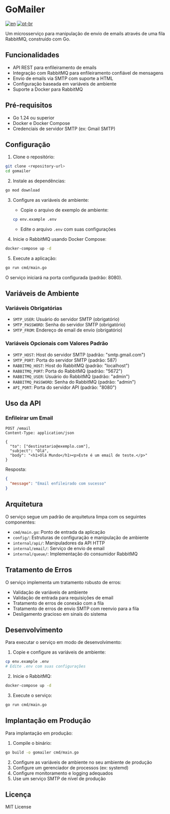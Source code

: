 # GoMailer

[![en](https://img.shields.io/badge/lang-en-red.svg)](./README.md)
[![pt-br](https://img.shields.io/badge/lang-pt--br-green.svg)](./README.pt-br.md)

Um microsserviço para manipulação de envio de emails através de uma fila RabbitMQ, construído com Go.

## Funcionalidades

- API REST para enfileiramento de emails
- Integração com RabbitMQ para enfileiramento confiável de mensagens
- Envio de emails via SMTP com suporte a HTML
- Configuração baseada em variáveis de ambiente
- Suporte a Docker para RabbitMQ

## Pré-requisitos

- Go 1.24 ou superior
- Docker e Docker Compose
- Credenciais de servidor SMTP (ex: Gmail SMTP)

## Configuração

1. Clone o repositório:

```bash
git clone <repository-url>
cd gomailer
```

2. Instale as dependências:

```bash
go mod download
```

3. Configure as variáveis de ambiente:

   - Copie o arquivo de exemplo de ambiente:

   ```bash
   cp env.example .env
   ```

   - Edite o arquivo `.env` com suas configurações

4. Inicie o RabbitMQ usando Docker Compose:

```bash
docker-compose up -d
```

5. Execute a aplicação:

```bash
go run cmd/main.go
```

O serviço iniciará na porta configurada (padrão: 8080).

## Variáveis de Ambiente

### Variáveis Obrigatórias

- `SMTP_USER`: Usuário do servidor SMTP (obrigatório)
- `SMTP_PASSWORD`: Senha do servidor SMTP (obrigatório)
- `SMTP_FROM`: Endereço de email de envio (obrigatório)

### Variáveis Opcionais com Valores Padrão

- `SMTP_HOST`: Host do servidor SMTP (padrão: "smtp.gmail.com")
- `SMTP_PORT`: Porta do servidor SMTP (padrão: 587)
- `RABBITMQ_HOST`: Host do RabbitMQ (padrão: "localhost")
- `RABBITMQ_PORT`: Porta do RabbitMQ (padrão: "5672")
- `RABBITMQ_USER`: Usuário do RabbitMQ (padrão: "admin")
- `RABBITMQ_PASSWORD`: Senha do RabbitMQ (padrão: "admin")
- `API_PORT`: Porta do servidor API (padrão: "8080")

## Uso da API

### Enfileirar um Email

```http
POST /email
Content-Type: application/json

{
  "to": ["destinatario@exemplo.com"],
  "subject": "Olá",
  "body": "<h1>Olá Mundo</h1><p>Este é um email de teste.</p>"
}
```

Resposta:

```json
{
  "message": "Email enfileirado com sucesso"
}
```

## Arquitetura

O serviço segue um padrão de arquitetura limpa com os seguintes componentes:

- `cmd/main.go`: Ponto de entrada da aplicação
- `config/`: Estruturas de configuração e manipulação de ambiente
- `internal/api/`: Manipuladores da API HTTP
- `internal/email/`: Serviço de envio de email
- `internal/queue/`: Implementação do consumidor RabbitMQ

## Tratamento de Erros

O serviço implementa um tratamento robusto de erros:

- Validação de variáveis de ambiente
- Validação de entrada para requisições de email
- Tratamento de erros de conexão com a fila
- Tratamento de erros de envio SMTP com reenvio para a fila
- Desligamento gracioso em sinais do sistema

## Desenvolvimento

Para executar o serviço em modo de desenvolvimento:

1. Copie e configure as variáveis de ambiente:

```bash
cp env.example .env
# Edite .env com suas configurações
```

2. Inicie o RabbitMQ:

```bash
docker-compose up -d
```

3. Execute o serviço:

```bash
go run cmd/main.go
```

## Implantação em Produção

Para implantação em produção:

1. Compile o binário:

```bash
go build -o gomailer cmd/main.go
```

2. Configure as variáveis de ambiente no seu ambiente de produção
3. Configure um gerenciador de processos (ex: systemd)
4. Configure monitoramento e logging adequados
5. Use um serviço SMTP de nível de produção

## Licença

MIT License
